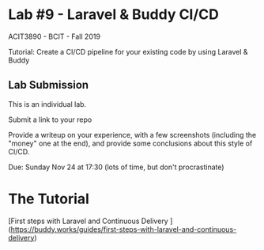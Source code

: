 # Lab #9 - Laravel &amp; Buddy CI/CD
ACIT3890 - BCIT - Fall 2019

Tutorial: Create a CI/CD pipeline for your existing code by using Laravel & Buddy

## Lab Submission

This is an individual lab.

Submit a link to your repo

Provide a writeup on your experience, with a few screenshots (including the "money"
one at the end), and provide some conclusions about this style of CI/CD.

Due: Sunday Nov 24 at 17:30 (lots of time, but don't procrastinate)



# The Tutorial

[First steps with Laravel and Continuous Delivery ]
(https://buddy.works/guides/first-steps-with-laravel-and-continuous-delivery)

